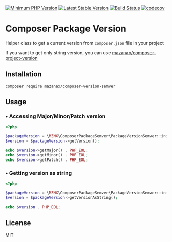 [![Minimum PHP Version](https://img.shields.io/badge/php-%3E%3D%207.4-8892BF.svg?style=flat-square)](https://php.net/)
[![Latest Stable Version](https://poser.pugx.org/mazanax/composer-version-semver/v/stable)](https://packagist.org/packages/mazanax/composer-version-semver)
[![Build Status](https://api.travis-ci.com/mazanax/composer-package-version-semver.svg?branch=master)](https://travis-ci.com/github/mazanax/composer-package-version-semver)
[![codecov](https://codecov.io/gh/mazanax/composer-package-version-semver/branch/master/graph/badge.svg?token=E1EQHJQJTH)](https://codecov.io/gh/mazanax/composer-package-version-semver)

# Composer Package Version
Helper class to get a current version from `composer.json` file in your project

If you want to get only string version, you can use [mazanax/composer-project-version](https://packagist.org/packages/mazanax/composer-project-version)

## Installation
`composer require mazanax/composer-version-semver`

## Usage

### &bull; Accessing Major/Minor/Patch version
```php
<?php

$packageVersion = \MZNX\ComposerPackageSemver\PackageVersionSemver::init(__DIR__ . '/path/to/composer.json');
$version = $packageVersion->getVersion();

echo $version->getMajor() . PHP_EOL;
echo $version->getMinor() . PHP_EOL;
echo $version->getPatch() . PHP_EOL;
```

### &bull; Getting version as string
```php
<?php

$packageVersion = \MZNX\ComposerPackageSemver\PackageVersionSemver::init(__DIR__ . '/path/to/composer.json');
$version = $packageVersion->getVersionAsString();

echo $version . PHP_EOL;
```

## License

MIT
